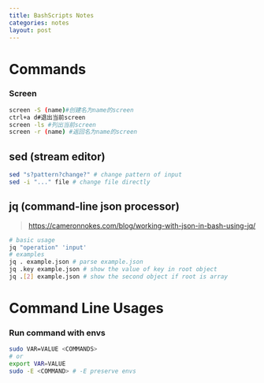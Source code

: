 ```yaml
---
title: BashScripts Notes
categories: notes
layout: post
---
```




# Commands

### Screen

```bash
screen -S (name)#创建名为name的screen
ctrl+a d#退出当前screen
screen -ls #列出当前screen
screen -r (name) #返回名为name的screen
```

## sed (stream editor)

```bash
sed "s?pattern?change?" # change pattern of input
sed -i "..." file # change file directly
```

##  jq (command-line json processor)

> https://cameronnokes.com/blog/working-with-json-in-bash-using-jq/

```bash
# basic usage
jq "operation" 'input'
# examples
jq . example.json # parse example.json
jq .key example.json # show the value of key in root object
jq .[2] example.json # show the second object if root is array
```

# Command Line Usages

### Run command with envs

```bash
sudo VAR=VALUE <COMMANDS>
# or
export VAR=VALUE
sudo -E <COMMAND> # -E preserve envs
```

